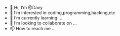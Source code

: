 - 👋 Hi, I’m @Davy
- 👀 I’m interested in coding,programming,hacking,etc
- 🌱 I’m currently learning ...
- 💞️ I’m looking to collaborate on ...
- 📫 How to reach me ...

<!---
Davy/Davy is a ✨ special ✨ repository because its `README.md` (this file) appears on your GitHub profile.
You can click the Preview link to take a look at your changes.
--->
